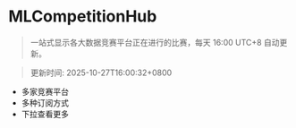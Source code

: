 # MLCompetitionHub

> 一站式显示各大数据竞赛平台正在进行的比赛，每天 16:00 UTC+8 自动更新。
  
> 更新时间: 2025-10-27T16:00:32+0800 

* 多家竞赛平台
* 多种订阅方式
* 下拉查看更多